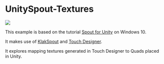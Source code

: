 # UnitySpout-Textures

![](../img/spout-screenshot.jpg)

This example is based on the tutorial [Spout for Unity](https://www.youtube.com/watch?v=iIwcqgAPVWI) on Windows 10. 

It makes use of [KlakSpout](https://github.com/keijiro/KlakSpout) and [Touch Designer](https://www.derivative.ca/).

It explores mapping textures generated in Touch Designer to Quads placed in Unity. 


